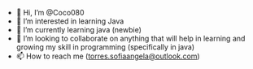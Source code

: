 - 👋 Hi, I’m @Coco080
- 👀 I’m interested in learning Java
- 🌱 I’m currently learning java (newbie)
- 💞️ I’m looking to collaborate on anything that will help in learning and growing my skill in programming (specifically in java)
- 📫 How to reach me (torres.sofiaangela@outlook.com)

<!---
Coco080/Coco080 is a ✨ special ✨ repository because its `README.md` (this file) appears on your GitHub profile.
You can click the Preview link to take a look at your changes.
--->
